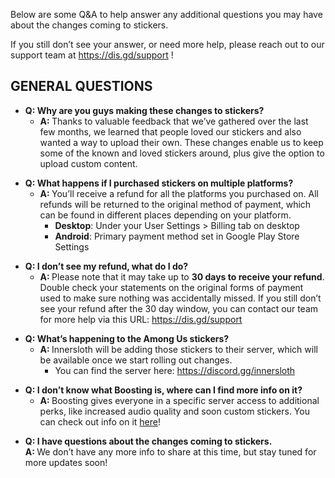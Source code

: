 <p><span style="font-weight: 400;">Below are some Q&amp;A to help answer any additional questions you may have about the changes coming to stickers. </span></p>
<p><span style="font-weight: 400;">If you still don’t see your answer, or need more help, please reach out to our support team at </span><a href="https://dis.gd/support"><span style="font-weight: 400;">https://dis.gd/support</span></a><span style="font-weight: 400;"> ! </span></p>
<h2><strong>GENERAL QUESTIONS</strong></h2>
<ul>
    <li>
        <strong>Q: Why are you guys making these changes to stickers?</strong>
        <ul>
            <li>
                <strong>A: </strong><span style="font-weight: 400;">Thanks to valuable feedback that we’ve gathered over the last few months, we learned that people loved our stickers and also wanted a way to upload their own. These changes enable us to keep some of the known and loved stickers around, plus give the option to upload custom content.  </span>
            </li>
        </ul>
    </li>
</ul>
<ul>
    <li>
        <strong>Q: What happens if I purchased stickers on multiple platforms? </strong>
        <ul>
            <li>
                <strong>A: </strong><span style="font-weight: 400;">You’ll receive a refund for all the platforms you purchased on. All refunds will be returned to the original method of payment, which can be found in different places depending on your platform. </span>
                <ul>
                    <li style="font-weight: 400;" aria-level="1">
                        <strong>Desktop</strong><span style="font-weight: 400;">: Under your User Settings &gt; Billing tab on desktop </span>
                    </li>
                    <li style="font-weight: 400;" aria-level="1">
                        <strong>Android</strong><span style="font-weight: 400;">: Primary payment method set in Google Play Store Settings</span>
                    </li>
                </ul>
            </li>
        </ul>
    </li>
</ul>
<ul>
    <li>
        <strong>Q: I don’t see my refund, what do I do?</strong>
        <ul>
            <li>
                <strong>A: </strong><span style="font-weight: 400;">Please note that it may take up to </span><strong>30 days to receive your refund</strong><span style="font-weight: 400;">. Double check your statements on the original forms of payment used to make sure nothing was accidentally missed. If you still don’t see your refund after the 30 day window, you can contact our team for more help via this URL: </span><a href="https://dis.gd/support"><span style="font-weight: 400;">https://dis.gd/support</span></a><span style="font-weight: 400;"> </span>
            </li>
        </ul>
    </li>
</ul>
<ul>
    <li>
        <strong>Q: What’s happening to the Among Us stickers?</strong>
        <ul>
            <li>
                <strong>A: </strong><span style="font-weight: 400;">Innersloth will be adding those stickers to their server, which will be available once we start rolling out changes. </span>
                <ul>
                    <li><span style="font-weight: 400;">You can find the server here: <a href="https://www.google.com/url?q=https://discord.gg/innersloth&amp;sa=D&amp;source=editors&amp;ust=1620952294478000&amp;usg=AOvVaw0UG8S2_qH5S2U6-EGTdvuk" target="_blank" rel="noopener" data-rawhref="https://discord.gg/innersloth">https://discord.gg/innersloth</a></span></li>
                </ul>
            </li>
        </ul>
    </li>
</ul>
<ul>
    <li>
        <strong>Q: I don’t know what Boosting is, where can I find more info on it?</strong>
        <ul>
            <li>
                <strong>A: </strong><span style="font-weight: 400;">Boosting gives everyone in a specific server access to additional perks, like increased audio quality and soon custom stickers. You can check out info on it <a href="https://support.discord.com/hc/en-us/articles/360028038352" target="_blank" rel="noopener">here</a>! </span>
            </li>
        </ul>
    </li>
</ul>
<ul>
    <li>
        <strong>Q: I have questions about the changes coming to stickers.</strong><strong><br></strong><strong>A: </strong><span style="font-weight: 400;">We don’t have any more info to share at this time, but stay tuned for more updates soon! </span>
    </li>
</ul>